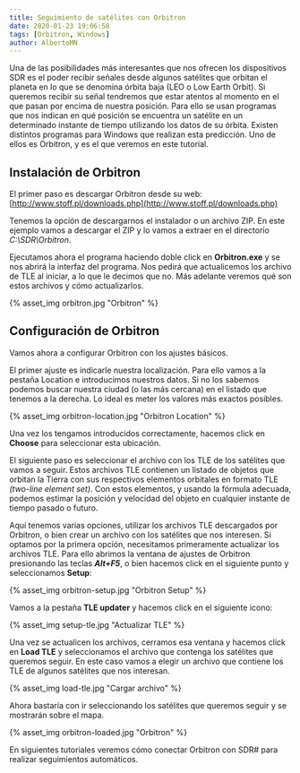 ```yaml
---
title: Seguimiento de satélites con Orbitron
date: 2020-01-23 19:06:58
tags: [Orbitron, Windows]
author: AlbertoMN
---
```


Una de las posibilidades más interesantes que nos ofrecen los dispositivos SDR es el poder recibir señales desde algunos satélites que orbitan el planeta en lo que se denomina órbita baja (LEO o Low Earth Orbit). Si queremos recibir su señal tendremos que estar atentos al momento en el que pasan por encima de nuestra posición. Para ello se usan programas que nos indican en qué posición se encuentra un satélite en un determinado instante de tiempo utilizando los datos de su órbita.
Existen distintos programas para Windows que realizan esta predicción. Uno de ellos es Orbitron, y es el que veremos en este tutorial.

<!-- more -->

## Instalación de Orbitron

El primer paso es descargar Orbitron desde su web: [http://www.stoff.pl/downloads.php](http://www.stoff.pl/downloads.php)

Tenemos la opción de descargarnos el instalador o un archivo ZIP. En este ejemplo vamos a descargar el ZIP y lo vamos a extraer en el directorio _C:\SDR\Orbitron_.

Ejecutamos ahora el programa haciendo doble click en **Orbitron.exe** y se nos abrirá la interfaz del programa. Nos pedirá que actualicemos los archivo de TLE al iniciar, a lo que le decimos que no. Más adelante veremos qué son estos archivos y cómo actualizarlos.

{% asset_img orbitron.jpg "Orbitron" %}

## Configuración de Orbitron

Vamos ahora a configurar Orbitron con los ajustes básicos.

El primer ajuste es indicarle nuestra localización. Para ello vamos a la pestaña Location e introducimos nuestros datos. Si no los sabemos podemos buscar nuestra ciudad (o las más cercana) en el listado que tenemos a la derecha. Lo ideal es meter los valores más exactos posibles.

{% asset_img orbitron-location.jpg "Orbitron Location" %}

Una vez los tengamos introducidos correctamente, hacemos click en **Choose** para seleccionar esta ubicación.

El siguiente paso es seleccionar el archivo con los TLE de los satélites que vamos a seguir.
Estos archivos TLE contienen un listado de objetos que orbitan la Tierra con sus respectivos elementos orbitales en formato TLE _(two-line element set)_. Con estos elementos, y usando la fórmula adecuada, podemos estimar la posición y velocidad del objeto en cualquier instante de tiempo pasado o futuro.

Aquí tenemos varias opciones, utilizar los archivos TLE descargados por Orbitron, o bien crear un archivo con los satélites que nos interesen. Si optamos por la primera opción, necesitamos primeramente actualizar los archivos TLE. Para ello abrimos la ventana de ajustes de Orbitron presionando las teclas **_Alt+F5_**, o bien hacemos click en el siguiente punto y seleccionamos **Setup**:

{% asset_img orbitron-setup.jpg "Orbitron Setup" %}

Vamos a la pestaña **TLE updater** y hacemos click en el siguiente icono:

{% asset_img setup-tle.jpg "Actualizar TLE" %}

Una vez se actualicen los archivos, cerramos esa ventana y hacemos click en **Load TLE** y seleccionamos el archivo que contenga los satélites que queremos seguir. En este caso vamos a elegir un archivo que contiene los TLE de algunos satélites que nos interesan.

{% asset_img load-tle.jpg "Cargar archivo" %}

Ahora bastaría con ir seleccionando los satélites que queremos seguir y se mostrarán sobre el mapa.

{% asset_img orbitron-loaded.jpg "Orbitron" %}

En siguientes tutoriales veremos cómo conectar Orbitron con SDR# para realizar seguimientos automáticos.
